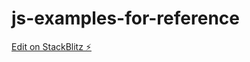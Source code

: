 # js-examples-for-reference

[Edit on StackBlitz ⚡️](https://stackblitz.com/edit/print-n-odd-numbers-by8fnu)